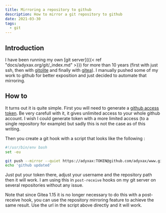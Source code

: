 ```yaml
---
title: Mirroring a repository to github
description: How to mirror a git repository to github
date: 2021-03-30
tags:
  - git
---
```


## Introduction

I have been running my own [git server]({{< ref "docs/adyxax.org/git/_index.md" >}}) for more than 10 years (first with just ssh, then with [gitolite](https://gitolite.com/gitolite/index.html) and finally with [gitea](https://gitea.io/)). I manually pushed some of my work to github for better exposition and just decided to automate that mirroring.

## How to

It turns out it is quite simple. First you will need to generate a [github access token](https://github.com/settings/tokens). Be very carefull with it, it gives unlimited access to your whole github account. I wish I could generate token with a more limited access (to a single repository for example) but sadly this is not the case as of this writing.

Then you create a git hook with a script that looks like the following :

```sh
#!/usr/bin/env bash
set -eu

git push --mirror --quiet https://adyxax:TOKEN@github.com/adyxax/www.git &> /dev/null
echo 'github updated'
```

Just put your token there, adjust your username and the repository path then it will work. I am using this in `post-receive` hooks on my git server on several repositories without any issue.

Note that since Gitea 1.15 it is no longer necessary to do this with a post-receive hook, you can use the repository mirroring feature to achieve the same result. Use the url in the script above directly and it will work.

